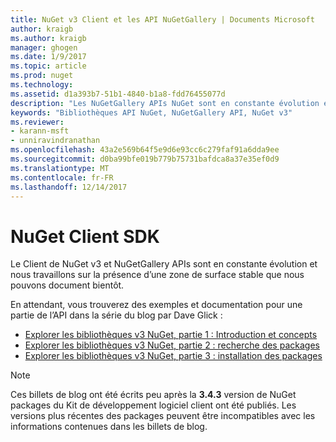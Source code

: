 ```yaml
---
title: NuGet v3 Client et les API NuGetGallery | Documents Microsoft
author: kraigb
ms.author: kraigb
manager: ghogen
ms.date: 1/9/2017
ms.topic: article
ms.prod: nuget
ms.technology: 
ms.assetid: d1a393b7-51b1-4840-b1a8-fdd76455077d
description: "Les NuGetGallery APIs NuGet sont en constante évolution et non encore documenté, mais des exemples sont disponibles sur le blog de Dave Glick."
keywords: "Bibliothèques API NuGet, NuGetGallery API, NuGet v3"
ms.reviewer:
- karann-msft
- unniravindranathan
ms.openlocfilehash: 43a2e569b64f5e9d6e93cc6c279faf91a6dda9ee
ms.sourcegitcommit: d0ba99bfe019b779b75731bafdca8a37e35ef0d9
ms.translationtype: MT
ms.contentlocale: fr-FR
ms.lasthandoff: 12/14/2017
---
```

# <a name="nuget-client-sdk"></a>NuGet Client SDK

Le Client de NuGet v3 et NuGetGallery APIs sont en constante évolution et nous travaillons sur la présence d’une zone de surface stable que nous pouvons document bientôt.

En attendant, vous trouverez des exemples et documentation pour une partie de l’API dans la série du blog par Dave Glick :

- [Explorer les bibliothèques v3 NuGet, partie 1 : Introduction et concepts](http://daveaglick.com/posts/exploring-the-nuget-v3-libraries-part-1)
- [Explorer les bibliothèques v3 NuGet, partie 2 : recherche des packages](http://daveaglick.com/posts/exploring-the-nuget-v3-libraries-part-2)
- [Explorer les bibliothèques v3 NuGet, partie 3 : installation des packages](http://daveaglick.com/posts/exploring-the-nuget-v3-libraries-part-3)

> [!Note]
> Ces billets de blog ont été écrits peu après la **3.4.3** version de NuGet packages du Kit de développement logiciel client ont été publiés.
> Les versions plus récentes des packages peuvent être incompatibles avec les informations contenues dans les billets de blog.

